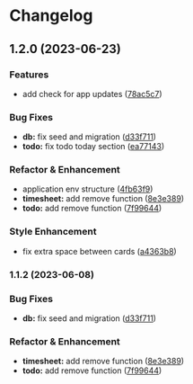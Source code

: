 # Changelog

## 1.2.0 (2023-06-23)


### Features

* add check for app updates ([78ac5c7](https://github.com/kutay-celebi/ntracker/commit/78ac5c74b56bf625b1b4f29fd6577eff12449fa9))


### Bug Fixes

* **db:** fix seed and migration ([d33f711](https://github.com/kutay-celebi/ntracker/commit/d33f711ea376662104326976bbeb2ecd93be7d3e))
* **todo:** fix todo today section ([ea77143](https://github.com/kutay-celebi/ntracker/commit/ea77143d1c836bc95b436b768303a50c0396835d))


### Refactor & Enhancement

* application env structure ([4fb63f9](https://github.com/kutay-celebi/ntracker/commit/4fb63f919c6f0e504b398467b8e5d2907d1c5edc))
* **timesheet:** add remove function ([8e3e389](https://github.com/kutay-celebi/ntracker/commit/8e3e389d20514bcd37b7a3ae2166f60741feeeb0))
* **todo:** add remove function ([7f99644](https://github.com/kutay-celebi/ntracker/commit/7f996446180af687dccb33045eb2e9abdb6d2ab7))


### Style Enhancement

* fix extra space between cards ([a4363b8](https://github.com/kutay-celebi/ntracker/commit/a4363b8cc41cbc1e1fb959fa7afc28c66872186f))

### 1.1.2 (2023-06-08)


### Bug Fixes

* **db:** fix seed and migration ([d33f711](https://github.com/kutay-celebi/ntracker/commit/d33f711ea376662104326976bbeb2ecd93be7d3e))


### Refactor & Enhancement

* **timesheet:** add remove function ([8e3e389](https://github.com/kutay-celebi/ntracker/commit/8e3e389d20514bcd37b7a3ae2166f60741feeeb0))
* **todo:** add remove function ([7f99644](https://github.com/kutay-celebi/ntracker/commit/7f996446180af687dccb33045eb2e9abdb6d2ab7))

